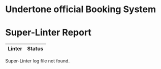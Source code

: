 # Undertone official Booking System

<!-- SUPER_LINTER_REPORT_START -->
# Super-Linter Report
| Linter | Status |
|--------|--------|
Super-Linter log file not found.
<!-- SUPER_LINTER_REPORT_END -->

<!-- TEST_RESULTS_START -->
<!-- TEST_RESULTS_END -->
